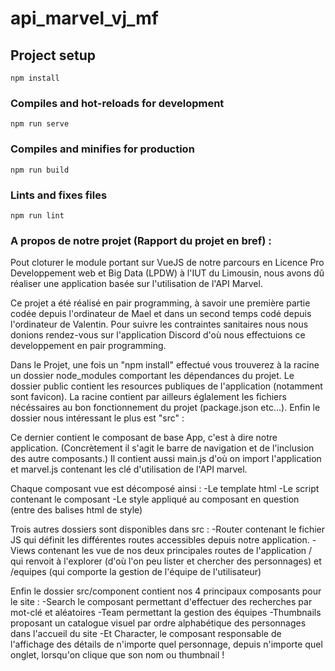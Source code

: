 # api_marvel_vj_mf

## Project setup
```
npm install
```
### Compiles and hot-reloads for development
```
npm run serve
```
### Compiles and minifies for production
```
npm run build
```
### Lints and fixes files
```
npm run lint
```
### A propos de notre projet (Rapport du projet en bref) :

Pout cloturer le module portant sur VueJS de notre parcours en Licence Pro Developpement web et Big Data (LPDW) à l'IUT du Limousin, nous avons dû réaliser une application basée sur l'utilisation de l'API Marvel.

Ce projet a été réalisé en pair programming, à savoir une première partie codée depuis l'ordinateur de Mael et dans un second temps codé depuis l'ordinateur de Valentin. Pour suivre les contraintes sanitaires nous nous donions rendez-vous sur l'application Discord d'où nous effectuions ce developpement en pair programming.

Dans le Projet, une fois un "npm install" effectué vous trouverez à la racine un dossier node_modules comportant les dépendances du projet.
Le dossier public contient les resources publiques de l'application (notamment sont favicon).
La racine contient par ailleurs églalement les fichiers nécéssaires au bon fonctionnement du projet (package.json etc...).
Enfin le dossier nous intéressant le plus est "src" :

Ce dernier contient le composant de base App, c'est à dire notre application. (Concrètement il s'agit le barre de navigation et de l'inclusion des autre composants.)
Il contient aussi main.js d'où on import l'application et marvel.js contenant les clé d'utilisation de l'API marvel.

Chaque composant vue est décomposé ainsi : 
-Le template html
-Le script contenant le composant
-Le style appliqué au composant en question (entre des balises html de style)

Trois autres dossiers  sont disponibles dans src : 
-Router contenant le fichier JS qui définit les différentes routes accessibles depuis notre application.
-Views contenant les vue de nos deux principales routes de l'application / qui renvoit à l'explorer (d'où l'on peu lister et chercher des personnages) et /equipes (qui comporte la gestion de l'équipe de l'utilisateur)

Enfin le dossier src/component contient nos 4 principaux composants pour le site : 
-Search le composant permettant d'effectuer des recherches par mot-clé et aléatoires
-Team permettant la gestion des équipes
-Thumbnails proposant un catalogue visuel par ordre alphabétique des personnages dans l'accueil du site
-Et Character, le composant responsable de l'affichage des détails de n'importe quel personnage, depuis n'importe quel onglet, lorsqu'on clique que son nom ou thumbnail !